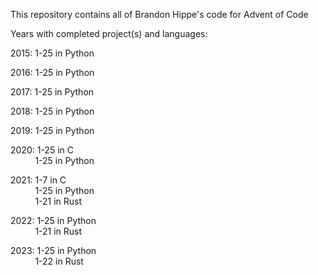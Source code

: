 This repository contains all of Brandon Hippe's code for Advent of Code

Years with completed project(s) and languages:

2015: 1-25 in Python

2016: 1-25 in Python

2017: 1-25 in Python

2018: 1-25 in Python

2019: 1-25 in Python

2020: 1-25 in C\
&nbsp;&nbsp;&nbsp;&nbsp;&nbsp;&nbsp;&nbsp;&nbsp;&nbsp;&nbsp;1-25 in Python

2021: 1-7 in C\
&nbsp;&nbsp;&nbsp;&nbsp;&nbsp;&nbsp;&nbsp;&nbsp;&nbsp;&nbsp;1-25 in Python\
&nbsp;&nbsp;&nbsp;&nbsp;&nbsp;&nbsp;&nbsp;&nbsp;&nbsp;&nbsp;1-21 in Rust

2022: 1-25 in Python\
&nbsp;&nbsp;&nbsp;&nbsp;&nbsp;&nbsp;&nbsp;&nbsp;&nbsp;&nbsp;1-21 in Rust

2023: 1-25 in Python\
&nbsp;&nbsp;&nbsp;&nbsp;&nbsp;&nbsp;&nbsp;&nbsp;&nbsp;&nbsp;1-22 in Rust
